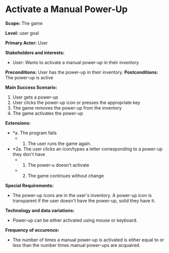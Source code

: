 # Activate a Manual Power-Up
**Scope:** The game

**Level:** user goal

**Primary Actor:** User 

**Stakeholders and interests:**  

 -   User: Wants to activate a manual power-up in their inventory
 
**Preconditions:** User has the power-up in their inventory.
**Postconditions:** The power-up is active 

**Main Success Scenario:**  

1.  User gets a power-up
2.  User clicks the power-up icon or presses the appropriate key
3.  The game removes the power-up from the inventory
4.	The game activates the power-up

**Extensions:**  

-   *a. The program fails
    -   1.  The user runs the game again.
-   *2a. The user clicks an icon/types a letter corresponding to a power-up they don't have
    -   1.  The power-u doesn't activate
    -   2.  The game continues without change

**Special Requirements:**
- The power-up icons are in the user's inventory. A power-up icon is transparent if the user doesn't have the power-up, solid they have it.

**Technology and data variations:**
- Power-up can be either activated using mouse or keyboard.

**Frequency of occurence:**

-	The number of times a manual power-up is activated is either equal to or less than the number times manual power-ups are acquaired.